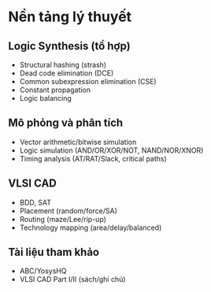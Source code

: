 # Nền tảng lý thuyết

## Logic Synthesis (tổ hợp)
- Structural hashing (strash)
- Dead code elimination (DCE)
- Common subexpression elimination (CSE)
- Constant propagation
- Logic balancing

## Mô phỏng và phân tích
- Vector arithmetic/bitwise simulation
- Logic simulation (AND/OR/XOR/NOT, NAND/NOR/XNOR)
- Timing analysis (AT/RAT/Slack, critical paths)

## VLSI CAD
- BDD, SAT
- Placement (random/force/SA)
- Routing (maze/Lee/rip-up)
- Technology mapping (area/delay/balanced)

## Tài liệu tham khảo
- ABC/YosysHQ
- VLSI CAD Part I/II (sách/ghi chú)
